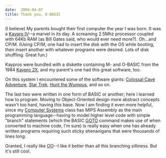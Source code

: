 ```yaml
---
date:  2004-04-07
title: Thank you, O-BASIC
---
```

(I believe) My parents bought their first computer the year I was born.  It was a <a href="http://www.old-computers.com/museum/computer.asp?c=549">Kaypro IV</a>--a marvel in its day.  A screaming 2.5Mhz processor coupled with 64Kb RAM (as Bill Gates said, who would ever need more?).  Oh...and CP/M.  (Using CP/M, one had to insert the disk with the OS while booting, then insert another with whatever programs were desired.  Lots of disk shuffling.  Great fun.)

Kaypros were bundled with a diskette containing M- and O-BASIC from the 1984 <a href="http://www.old-computers.com/museum/computer.asp?c=954">Kaypro 2X</a>, and my parent's one had this great software, too.

On this system I encountered some of the software giants:
<a href="http://www.rickadams.org/adventure/">Colossal Cave Adventure</a>, <a href="http://www.dunnington.u-net.com/public/startrek/">Star Trek</a>, <a href="http://www.wurb.com/if/game/442">Hunt the Wumpus</a>, and so on.

The last two were written in one form of BASIC or another; here I learned how to program.  Moving to Object-Oriented design more abstract concepts wasn't too hard, having this base.  Now I am finding it even more helpful, since my <a href="http://www.cs.washington.edu/education/courses/cse410/04sp/">Computer Systems</a> class has MIPS Assembly as the main programming language--having to model higher level code with simple "branch" statements (which the BASIC <a href="http://www.geocities.com/qbasicstation/tutor/advanced/a_goto.html">GOTO</a> command makes use of when converted to machine code, I'm sure) is really easy when one has already written programs requiring such sticky shenanigans that were thousands of lines long.

Granted, I really like <acronym title="Object Oriented">OO</acronym>--I like it better than all this branching silliness.  But it's still cool.
